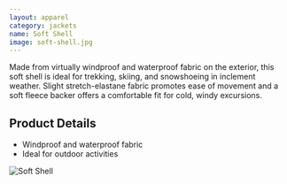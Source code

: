 ```yaml
---
layout: apparel
category: jackets
name: Soft Shell
image: soft-shell.jpg
---
```


Made from virtually windproof and waterproof fabric on the exterior, this soft shell is ideal for trekking, skiing, and snowshoeing in inclement weather. Slight stretch-elastane fabric promotes ease of movement and a soft fleece backer offers a comfortable fit for cold, windy excursions.

## Product Details

- Windproof and waterproof fabric
- Ideal for outdoor activities

![Soft Shell](http://www.crunchwear.com/wp-content/uploads/2007/10/jansport_ipod_softshell_jacket.jpg)

